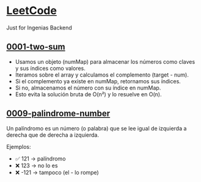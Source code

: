 # [LeetCode](https://leetcode.com)
Just for Ingenias Backend

## [0001-two-sum](https://github.com/mariaelisaaraya/LeetCode/tree/main/0009-palindrome-number)

- Usamos un objeto (numMap) para almacenar los números como claves y sus índices como valores.
- Iteramos sobre el array y calculamos el complemento (target - num).
- Si el complemento ya existe en numMap, retornamos sus índices.
- Si no, almacenamos el número con su índice en numMap.
- Esto evita la solución bruta de O(n²) y lo resuelve en O(n).

## [0009-palindrome-number](https://github.com/mariaelisaaraya/LeetCode/tree/main/0009-palindrome-number)

Un palíndromo es un número (o palabra) que se lee igual de izquierda a derecha que de derecha a izquierda.

Ejemplos:
- ✅ 121 → palíndromo
- ❌ 123 → no lo es
- ❌ -121 → tampoco (el - lo rompe)
